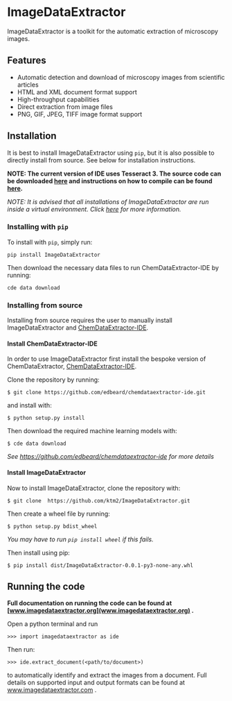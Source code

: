 # ImageDataExtractor

ImageDataExtractor is a toolkit for the automatic extraction of microscopy images. 

## Features

- Automatic detection and download of microscopy images from scientific articles 
- HTML and XML document format support
- High-throughput capabilities
- Direct extraction from image files 
- PNG, GIF, JPEG, TIFF image format support

## Installation

It is best to install ImageDataExtractor using `pip`, but it is also possible to directly install from source. See below for installation instructions.

__NOTE: The current version of IDE uses Tesseract 3. The source code can be downloaded [here](https://github.com/tesseract-ocr/tesseract/tree/3.05) and instructions on how to compile can be found [here](https://github.com/tesseract-ocr/tesseract/wiki/Compiling).__

*NOTE: It is advised that all installations of ImageDataExtractor are run inside a virtual environment. Click [here](https://packaging.python.org/guides/installing-using-pip-and-virtual-environments/) for more information.*

### Installing with `pip`

To install with `pip`, simply run:

    pip install ImageDataExtractor
    
Then download the necessary data files to run ChemDataExtractor-IDE by running:

    cde data download

### Installing from source

Installing from source requires the user to manually install ImageDataExtractor and [ChemDataExtractor-IDE](https://github.com/edbeard/chemdataextractor-ide).

#### Install ChemDataExtractor-IDE

In order to use ImageDataExtractor first install the bespoke version of ChemDataExtractor, [ChemDataExtractor-IDE](https://github.com/edbeard/chemdataextractor-ide). 

Clone the repository by running:

    $ git clone https://github.com/edbeard/chemdataextractor-ide.git

and install with:

    $ python setup.py install
    
Then download the required machine learning models with:

    $ cde data download

*See https://github.com/edbeard/chemdataextractor-ide for more details* 

#### Install ImageDataExtractor

Now to install ImageDataExtractor, clone the repository with:

    $ git clone  https://github.com/ktm2/ImageDataExtractor.git
    
Then create a wheel file by running:

    $ python setup.py bdist_wheel
    
*You may have to run `pip install wheel` if this fails.*
    
Then install using pip:

    $ pip install dist/ImageDataExtractor-0.0.1-py3-none-any.whl  
  
 
## Running the code

__Full documentation on running the code can be found at [www.imagedataextractor.org](www.imagedataextractor.org) .__

Open a python terminal and run 

    >>> import imagedataextractor as ide
    
Then run:

    >>> ide.extract_document(<path/to/document>)
    
to automatically identify and extract the images from a document. Full details on supported input and output formats can be found at www.imagedataextractor.com . 
